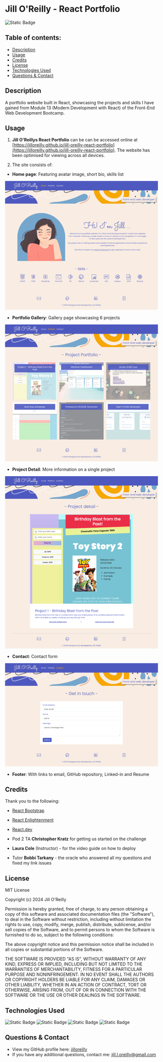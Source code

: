 # Jill O'Reilly - React Portfolio

 ![Static Badge](https://img.shields.io/badge/License-MIT-blue)

  ## Table of contents:
  - [Description](#Description)
  - [Usage](#Usage)
  - [Credits](#Credits)
  - [License](#License)
  - [Technologies Used](#Technologies-used)
  - [Questions & Contact](#Questions--contact)

## Description

A portfolio website built in React, showcasing the projects and skills I have gained from Module 13 (Modern Development with React) of the Front-End Web Development Bootcamp.

## Usage

1. **Jill O'Reillys React Portfolio** can be can be accessed online at [https://jilloreilly.github.io/jill-oreilly-react-portfolio](https://jilloreilly.github.io/jill-oreilly-react-portfolio). The website has been optimised for viewing across all devices.

2. The site consists of:
  - **Home page**: Featuring avatar image, short bio, skills list

  ![Screenshot Jill O'Reilly - Portfolio homepage](public/images/1-screenshot-home.png)

  - **Portfolio Gallery**: Gallery page showcasing 6 projects

  ![Screenshot Jill O'Reilly - Portfolio gallery](public/images/2-screenshot-gallery.png)

   - **Project Detail**: More information on a single project

  ![Screenshot Jill O'Reilly - Project page](public/images/4-screenshot-project.png)

  - **Contact**: Contact form

  ![Screenshot Jill O'Reilly - Contact form](public/images/3-screenshot-contact.png)

  - **Footer**: With links to email, GitHub repository, Linked-in and Resume

## Credits

Thank you to the following:

- [React Bootstrap](https://react-bootstrap.netlify.app/)

- [React Enlightenment](https://www.reactenlightenment.com/)

- [React.dev](https://react.dev/learn)

- Pod 2 TA **Christopher Kratz** for getting us started on the challenge

- **Laura Cole** (Instructor) - for the video guide on how to deploy

- Tutor **Bobbi Tarkany** - the oracle who answered all my questions and fixed my link issues  


## License

MIT License

Copyright (c) 2024 Jill O'Reilly

Permission is hereby granted, free of charge, to any person obtaining a copy
of this software and associated documentation files (the "Software"), to deal
in the Software without restriction, including without limitation the rights
to use, copy, modify, merge, publish, distribute, sublicense, and/or sell
copies of the Software, and to permit persons to whom the Software is
furnished to do so, subject to the following conditions:

The above copyright notice and this permission notice shall be included in all
copies or substantial portions of the Software.

THE SOFTWARE IS PROVIDED "AS IS", WITHOUT WARRANTY OF ANY KIND, EXPRESS OR
IMPLIED, INCLUDING BUT NOT LIMITED TO THE WARRANTIES OF MERCHANTABILITY,
FITNESS FOR A PARTICULAR PURPOSE AND NONINFRINGEMENT. IN NO EVENT SHALL THE
AUTHORS OR COPYRIGHT HOLDERS BE LIABLE FOR ANY CLAIM, DAMAGES OR OTHER
LIABILITY, WHETHER IN AN ACTION OF CONTRACT, TORT OR OTHERWISE, ARISING FROM,
OUT OF OR IN CONNECTION WITH THE SOFTWARE OR THE USE OR OTHER DEALINGS IN THE
SOFTWARE.

## Technologies Used

![Static Badge](https://img.shields.io/badge/React-blue)
![Static Badge](https://img.shields.io/badge/JavaScript-yellow)
![Static Badge](https://img.shields.io/badge/NodeJS-green)
![Static Badge](https://img.shields.io/badge/NPM-red)

## Questions & Contact
  - View my GitHub profile here: [jilloreilly](https://github.com/jilloreilly)
  - If you have any additional questions, contact me: [jill.l.oreilly@gmail.com](mailto:jill.l.oreilly@gmail.com)










